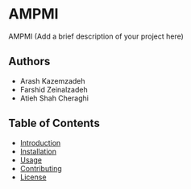 # AMPMI

AMPMI (Add a brief description of your project here)

## Authors
- Arash Kazemzadeh
- Farshid Zeinalzadeh
- Atieh Shah Cheraghi

## Table of Contents
- [Introduction](#introduction)
- [Installation](#installation)
- [Usage](#usage)
- [Contributing](#contributing)
- [License](#license)
